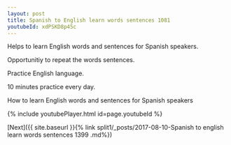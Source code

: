```yaml
---
layout: post
title: Spanish to English learn words sentences 1081 
youtubeId: xdPSKD8p45c
---
```

 
 
Helps to learn English words and sentences for Spanish speakers.

Opportunitiy to repeat the words sentences. 

Practice English language. 
 
10 minutes practice every day. 
 
How to learn English words and sentences for Spanish speakers 
 
{% include youtubePlayer.html id=page.youtubeId %}
 
 
[Next]({{ site.baseurl }}{% link  split1/_posts/2017-08-10-Spanish to english learn words sentences 1399 .md%})
 

